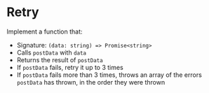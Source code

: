 # Retry

Implement a function that:

- Signature: `(data: string) => Promise<string>`
- Calls `postData` with `data`
- Returns the result of `postData`
- If `postData` fails, retry it up to 3 times
- If `postData` fails more than 3 times, throws an array of the errors `postData` has thrown, in the order they were thrown
